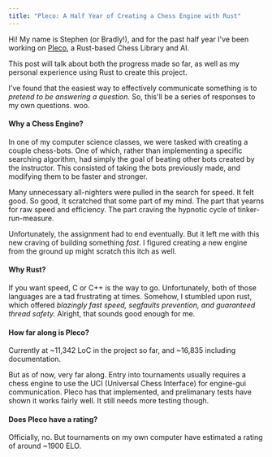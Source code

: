 ```yaml
---
title: "Pleco: A Half Year of Creating a Chess Engine with Rust"
---
```


Hi! My name is Stephen (or Bradly!), and for the past half year I've been working on 
[Pleco](https://github.com/sfleischman105/Pleco), a Rust-based Chess Library and AI. 

This post will talk about both the progress made so far, as well as my personal experience 
using Rust to create this project.

I've found that the easiest way to effectively communicate something is to _pretend to 
be answering a question._ So, this'll be a series of responses to my own questions. woo.

#### Why a Chess Engine?

In one of my computer science classes, we were tasked with creating a couple chess-bots. 
One of which, rather than implementing a specific searching algorithm, had simply the goal of
beating other bots created by the instructor. This consisted of taking the bots previously made,
and modifying them to be faster and stronger. 

Many unnecessary all-nighters were pulled in the search for speed. It felt good. So good, It scratched that
some part of my mind. The part that yearns for raw speed and efficiency. The part craving the hypnotic cycle of
tinker-run-measure.

Unfortunately, the assignment had to end eventually. But it left me with this new craving of building something
*fast*. I figured creating a new engine from the ground up might scratch this itch as well.

#### Why Rust?

If you want speed, C or C++ is the way to go. Unfortunately, both of those languages are a tad frustrating at times.
Somehow, I stumbled upon rust, which offered *blazingly fast speed, segfaults prevention, and guaranteed thread safety.*
Alright, that sounds good enough for me. 

#### How far along is Pleco?

Currently at ~11,342 LoC in the project so far, and ~16,835 including documentation.

But as of now, very far along. Entry into tournaments usually requires a chess engine to
use the UCI (Universal Chess Interface) for engine-gui communication. Pleco has that implemented,
and prelimanary tests have shown it works fairly well. It still needs more testing though.

#### Does Pleco have a rating?

Officially, no. But tournaments on my own computer have estimated a rating of around ~1900 ELO.



